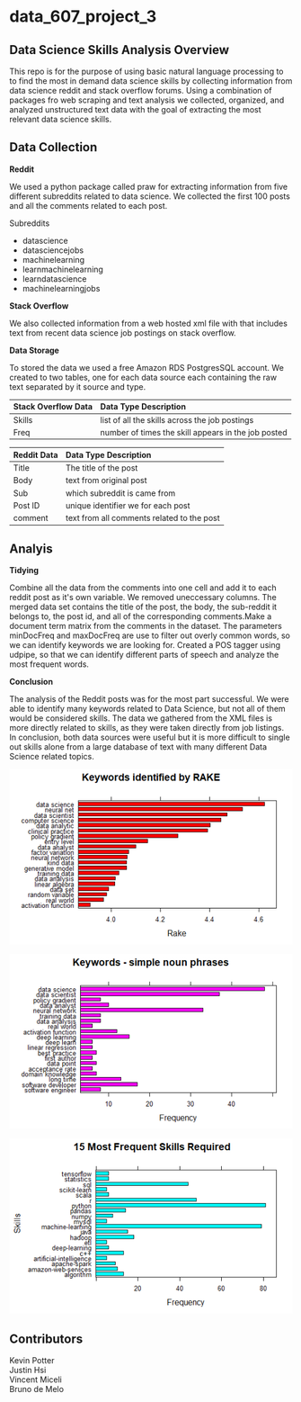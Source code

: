 # data_607_project_3

## Data Science Skills Analysis Overview

This repo is for the purpose of using basic natural language processing to to find the most in demand data science skills by collecting information from data science reddit and stack overflow forums. Using a combination of packages fro web scraping and text analysis we collected, organized, and analyzed unstructured text data with the goal of extracting the most relevant data science skills.

## Data Collection

**Reddit**

We used a python package called praw for extracting information from five different subreddits related to data science. We collected the first 100 posts and all the comments related to each post. 

Subreddits
- datascience 
- datasciencejobs 
- machinelearning 
- learnmachinelearning        
- learndatascience
- machinelearningjobs

**Stack Overflow**

We also collected information from a web hosted xml file with that includes text from recent data science job postings on stack overflow.



**Data Storage**

To stored the data we used a free Amazon RDS PostgresSQL account. We created to two tables, one for each data source each containing the raw text separated by it source and type.

|Stack Overflow Data|Data Type Description|
|:------|:----------|
|Skills|list of all the skills across the job postings|
|Freq| number of times the skill appears in the job posted|

|Reddit Data|Data Type Description|
|:------|:----------|
|Title| The title of the post|
|Body| text from original post|
|Sub| which subreddit is came from|
|Post ID| unique identifier we for each post|
|comment| text from all comments related to the post|



## Analyis

**Tidying**

Combine all the data from the comments into one cell and add it to each reddit post as it's own variable. We removed uneccessary columns. The merged data set contains the title of the post, the body, the sub-reddit it belongs to, the post id, and all of the corresponding comments.Make a document term matrix from the comments in the dataset. The parameters minDocFreq and maxDocFreq are use to filter out overly common words, so we can identify keywords we are looking for. Created a POS tagger using udpipe, so that we can identify different parts of speech and analyze the most frequent words.

**Conclusion**

The analysis of the Reddit posts was for the most part successful.  We were able to identify many keywords related to Data Science, but not all of them would be considered skills.  The data we gathered from the XML files is more directly related to skills, as they were taken directly from job listings.  In conclusion, both data sources were useful but it is more difficult to single out skills alone from a large database of text with many different Data Science related topics.

![](keywords.png)

![](noun_phrases.png)

![](xml_data.png)

## Contributors

Kevin Potter  
Justin Hsi  
Vincent Miceli  
Bruno de Melo
